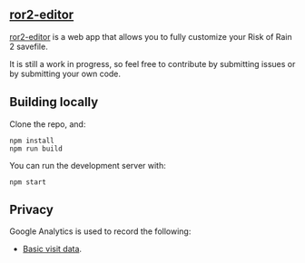 ## [ror2-editor](https://riskofrain2-save-editor.web.app/)

[ror2-editor](https://riskofrain2-save-editor.web.app/) is a web app that allows you to fully customize your Risk of Rain 2 savefile.

It is still a work in progress, so feel free to contribute by submitting issues or by submitting your own code.

## Building locally
Clone the repo, and:

```
npm install
npm run build
```
You can run the development server with:
```
npm start
```

## Privacy

Google Analytics is used to record the following:

- [Basic visit data](https://support.google.com/analytics/answer/6004245).
